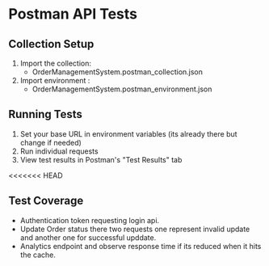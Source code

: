 # Postman API Tests

## Collection Setup
1. Import the collection:
   - OrderManagementSystem.postman_collection.json
2. Import environment :
   - OrderManagementSystem.postman_environment.json

## Running Tests
1. Set your base URL in environment variables (its already there but change if needed)
2. Run individual requests
3. View test results in Postman's "Test Results" tab

<<<<<<< HEAD
## Test Coverage
- Authentication token requesting login api.
- Update Order status there two requests one represent invalid update and another one for successful upddate. 
- Analytics endpoint and observe response time if its reduced when it hits the cache.